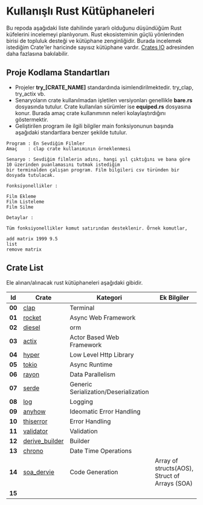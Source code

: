 # Kullanışlı Rust Kütüphaneleri

Bu repoda aşağıdaki liste dahilinde yararlı olduğunu düşündüğüm Rust küfelerini incelemeyi planlıyorum. Rust ekosisteminin güçlü yönlerinden birisi de topluluk desteği ve kütüphane zenginliğidir. Burada incelemek istediğim Crate'ler haricinde sayısız kütüphane vardır. [Crates IO](https://crates.io/) adresinden daha fazlasına bakılabilir.

## Proje Kodlama Standartları

- Projeler **try_[CRATE_NAME]** standardında isimlendirilmektedir. try_clap, try_actix vb.
- Senaryoların crate kullanılmadan işletilen versiyonları genellikle **bare.rs** dosyasında tutulur. Crate kullanılan sürümler ise **equiped.rs** dosyasına konur. Burada amaç crate kullanımının neleri kolaylaştırdığını göstermektir.
- Geliştirilen program ile ilgili bilgiler main fonksiyonunun başında aşağıdaki standartlara benzer şekilde tutulur.

```text
Program : En Sevdiğim Filmler
Amaç    : clap crate kullanımının örneklenmesi

Senaryo : Sevdiğim filmlerin adını, hangi yıl çıktığını ve bana göre 10 üzerinden puanlamasını tutmak istediğim 
bir terminalden çalışan program. Film bilgileri csv türünden bir dosyada tutulacak.

Fonksiyonellikler :

Film Ekleme
Film Listeleme
Film Silme

Detaylar :

Tüm fonksiyonellikler komut satırından desteklenir. Örnek komutlar,

add matrix 1999 9.5
list
remove matrix
```

## Crate List

Ele alınan/alınacak rust kütüphaneleri aşağıdaki gibidir.

| Id | Crate               | Kategori                   | Ek Bilgiler |
|-----|---------------------|--------------------------|---------------------------------|
| **00** | [clap](https://crates.io/crates/clap)              | Terminal                     | |
| **01** | [rocket](https://crates.io/search?q=rocket)| Async Web Framework                     | |
| **02** | [diesel](https://crates.io/crates/diesel)| orm                     | |
| **03** | [actix](https://crates.io/crates/actix)| Actor Based Web Framework                     | |
| **04** | [hyper](https://crates.io/crates/hyper)| Low Level Http Library                      | |
| **05** | [tokio](https://crates.io/crates/tokio)| Async Runtime                 | |
| **06** | [rayon](https://crates.io/crates/rayon)| Data Parallelism                      | |
| **07** | [serde](https://crates.io/crates/serde)| Generic Serialization/Deserialization                      | |
| **08** | [log](https://crates.io/crates/log)| Logging                     | |
| **09** | [anyhow](https://crates.io/crates/anyhow)| Ideomatic Error Handling                      | |
| **10** | [thiserror](https://crates.io/crates/thiserror)| Error Handling                      | |
| **11** | [validator](https://crates.io/crates/validator)| Validation                      | |
| **12** | [derive_builder](https://crates.io/crates/derive_builder)| Builder                      | |
| **13** | [chrono](https://crates.io/crates/chrono)| Date Time Operations                      | 
| **14** | [soa_dervie](https://crates.io/crates/soa_derive)| Code Generation |Array of structs(AOS), Struct of Arrays (SOA) |
| **15** | |                      | |
